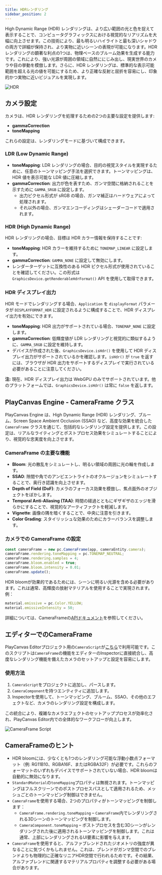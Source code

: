 ```yaml
---
title: HDRレンダリング
sidebar_position: 2
---
```


High Dynamic Range (HDR) レンダリングは、より広い範囲の光と色を捉えて表示することで、コンピュータグラフィックスにおける視覚的なリアリズムを大幅に向上させます。この技術により、最も明るいハイライトと最も深いシャドウの両方で詳細が保持され、より実物に近いシーンの表現が可能になります。HDR レンダリングの顕著な利点の1つは、物理ベースのブルーム効果を生成する能力です。これにより、強い光源が周囲の領域に自然ににじみ出し、現実世界のカメラや目の挙動を模倣します。さらに、HDR レンダリングは、標準的な表示可能範囲を超える光の値を可能にするため、より正確な反射と屈折を容易にし、印象的かつ実物に近いビジュアルを実現します。

![HDR](/img/user-manual/graphics/linear-workflow/hdr.webp)

## カメラ設定

カメラは、HDR レンダリングを処理するための2つの主要な設定を提供します:

- **gammaCorrection**
- **toneMapping**

これらの設定は、レンダリングモードに基づいて構成できます。

### LDR (Low Dynamic Range)

- **toneMapping**: LDR レンダリングの場合、目的の視覚スタイルを実現するために、任意のトーンマッピング手法を選択できます。トーンマッピングは、HDR 値を表示可能な LDR 値に圧縮します。
- **gammaCorrection**: 出力が色を表すため、ガンマ空間に格納されることを示すために `GAMMA_SRGB` に設定します。
  - 出力ピクセル形式が sRGB の場合、ガンマ補正はハードウェアによって処理されます。
  - それ以外の場合、ガンマエンコーディングはシェーダーコードで適用されます。

### HDR (High Dynamic Range)

HDR レンダリングの場合、目標は HDR カラー情報を保持することです:

- **toneMapping**: HDR カラーを維持するために `TONEMAP_LINEAR` に設定します。
- **gammaCorrection**: `GAMMA_NONE` に設定して無効にします。
- レンダーターゲットに互換性のある HDR ピクセル形式が使用されていることを確認してください。この形式は `GraphicsDevice.getRenderableHdrFormat()` API を使用して取得できます。

### HDR ディスプレイ出力

HDR モードでレンダリングする場合、`Application` を `displayFormat` パラメータが `DISPLAYFORMAT_HDR` に設定されるように構成することで、HDR ディスプレイ出力を有効にできます。

- **toneMapping**: HDR 出力がサポートされている場合、`TONEMAP_NONE` に設定します。
- **gammaCorrection**: 低輝度値が LDR レンダリングと視覚的に類似するように、`GAMMA_SRGB` に設定を維持します。
- デバイスが作成された後、`GraphicsDevice.isHdr()` を使用して HDR ディスプレイ出力がサポートされているかを確認します。`isHdr()` が `true` を返すには、ブラウザが HDR 出力をサポートするディスプレイで実行されている必要があることに注意してください。

**注:** 現在、HDR ディスプレイ出力は WebGPU のみでサポートされています。他のプラットフォームでは、`GraphicsDevice.isHdr()` は常に `false` を返します。

## PlayCanvas Engine - CameraFrame クラス

PlayCanvas Engine は、High Dynamic Range (HDR) レンダリング、ブルーム、Screen Space Ambient Occlusion (SSAO) など、高度な効果を統合した `CameraFrame` クラスを通じて、包括的なレンダリング設定を提供します。この設定は、リアルなライティングとポストプロセス効果をシミュレートすることにより、視覚的な忠実度を向上させます。

### CameraFrame の主要な機能

- **Bloom**: 光の散乱をシミュレートし、明るい領域の周囲に光の輪を作成します。
- **SSAO**: 隙間や角でのアンビエントライトのオクルージョンをシミュレートすることで、奥行き認識を向上させます。
- **Depth of Field (DoF)**: カメラのフォーカス効果を模倣し、焦点面外のオブジェクトをぼかします。
- **Temporal Anti-Aliasing (TAA)**: 時間の経過とともにギザギザのエッジを滑らかにすることで、視覚的なアーティファクトを軽減します。
- **Vignette**: 画像の隅を暗くすることで、中央に注意を引きます。
- **Color Grading**: スタイリッシュな効果のためにカラーバランスを調整します。

### カメラでの CameraFrame の設定

```javascript
const cameraFrame = new pc.CameraFrame(app, cameraEntity.camera);
cameraFrame.rendering.toneMapping = pc.TONEMAP_NEUTRAL;
cameraFrame.rendering.samples = 4;
cameraFrame.bloom.enabled = true;
cameraFrame.bloom.intensity = 0.01;
cameraFrame.update();
```

HDR bloomが効果的であるためには、シーンに明るい光源を含める必要があります。これは通常、高輝度の放射マテリアルを使用することで実現されます。例：

```javascript
material.emissive = pc.Color.YELLOW;
material.emissiveIntensity = 50;
```

詳細については、CameraFrameの[APIドキュメント](https://api.playcanvas.com/engine/classes/CameraFrame.html)を参照してください。

## エディターでのCameraFrame

PlayCanvas Editorプロジェクト用の`CameraScript`が[こちら](https://github.com/playcanvas/engine/blob/main/scripts/esm/camera-frame.mjs)で利用可能です。このスクリプトは`CameraFrame`の機能をエディターのInspectorに直接統合し、高度なレンダリング機能を備えたカメラのセットアップと設定を容易にします。

### 使用方法

1.  `CameraScript`をプロジェクトに追加し、パースします。
2.  `CameraComponent`を持つエンティティに追加します。
3.  Inspectorを使用して、トーンマッピング、ブルーム、SSAO、その他のエフェクトなど、カメラのレンダリング設定を構成します。

この統合により、複雑なカメラエフェクトのセットアッププロセスが効率化され、PlayCanvas Editor内での全体的なワークフローが向上します。

![CameraFrame Script](/img/user-manual/graphics/linear-workflow/camera-frame.png)

## CameraFrameのヒント

*   HDR bloomには、少なくとも1つのレンダリング可能な浮動小数点フォーマット（例: RG11B10、RGBA16F、またはRGBA32F）が必要です。これらのフォーマットのいずれもデバイスでサポートされていない場合、HDR bloomは自動的に無効になります。
*   `StandardMaterial`の`toneMapping`プロパティは無視されます。トーンマッピングはフルスクリーンでのポストプロセスパスとして適用されるため、メッシュごとのトーンマッピング制御はできません。
*   `CameraFrame`を使用する場合、2つのプロパティがトーンマッピングを制御します：
    *   `CameraFrame.rendering.toneMapping` – `CameraFrame`内でレンダリングされる3Dシーンのトーンマッピングを制御します。
    *   `CameraComponent.toneMapping` – ポストプロセスを含む3Dシーンがレンダリングされた後に適用されるトーンマッピングを制御します。これは通常、上部にレンダリングされるUI要素に影響を与えます。
*   `CameraFrame`を使用すると、アルファブレンドされたジオメトリの強度が異なることに気づくかもしれません。これは、ブレンドがガンマ空間でのブレンドよりも物理的に正確なリニアHDR空間で行われるためです。その結果、アルファブレンドに関連するマテリアルプロパティを調整する必要がある場合があります。
